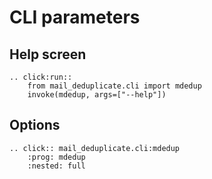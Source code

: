 # CLI parameters


## Help screen

```{eval-rst}
.. click:run::
    from mail_deduplicate.cli import mdedup
    invoke(mdedup, args=["--help"])
```

## Options

```{eval-rst}
.. click:: mail_deduplicate.cli:mdedup
    :prog: mdedup
    :nested: full
```